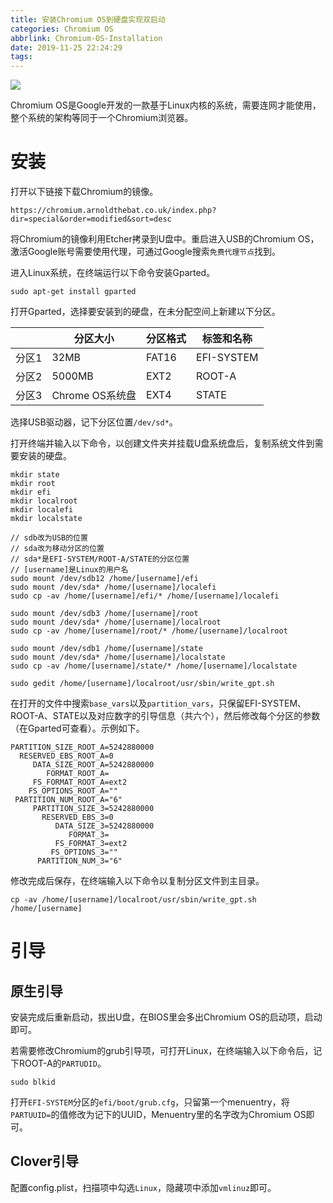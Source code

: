 ```yaml
---
title: 安装Chromium OS到硬盘实现双启动
categories: Chromium OS
abbrlink: Chromium-OS-Installation
date: 2019-11-25 22:24:29
tags:
---
```


![](https://tva1.sinaimg.cn/large/006y8mN6ly1g9apspq7y8j30u00mijs7.jpg)

Chromium OS是Google开发的一款基于Linux内核的系统，需要连网才能使用，整个系统的架构等同于一个Chromium浏览器。

<!-- more -->

# 安装

打开以下链接下载Chromium的镜像。

```
https://chromium.arnoldthebat.co.uk/index.php?dir=special&order=modified&sort=desc
```

将Chromium的镜像利用Etcher拷录到U盘中。重启进入USB的Chromium OS，激活Google账号需要使用代理，可通过Google搜索`免费代理节点`找到。

进入Linux系统，在终端运行以下命令安装Gparted。

```
sudo apt-get install gparted
```

打开Gparted，选择要安装到的硬盘，在未分配空间上新建以下分区。

|       |     分区大小    | 分区格式 | 标签和名称 |
|-------|-----------------|----------|------------|
| 分区1 | 32MB            | FAT16    | EFI-SYSTEM |
| 分区2 | 5000MB          | EXT2     | ROOT-A     |
| 分区3 | Chrome OS系统盘 | EXT4     | STATE      |

选择USB驱动器，记下分区位置`/dev/sd*`。

打开终端并输入以下命令，以创建文件夹并挂载U盘系统盘后，复制系统文件到需要安装的硬盘。

```
mkdir state
mkdir root
mkdir efi
mkdir localroot
mkdir localefi
mkdir localstate

// sdb改为USB的位置
// sda改为移动分区的位置
// sda*是EFI-SYSTEM/ROOT-A/STATE的分区位置
// [username]是Linux的用户名
sudo mount /dev/sdb12 /home/[username]/efi
sudo mount /dev/sda* /home/[username]/localefi
sudo cp -av /home/[username]/efi/* /home/[username]/localefi

sudo mount /dev/sdb3 /home/[username]/root
sudo mount /dev/sda* /home/[username]/localroot
sudo cp -av /home/[username]/root/* /home/[username]/localroot

sudo mount /dev/sdb1 /home/[username]/state
sudo mount /dev/sda* /home/[username]/localstate
sudo cp -av /home/[username]/state/* /home/[username]/localstate

sudo gedit /home/[username]/localroot/usr/sbin/write_gpt.sh
```

在打开的文件中搜索`base_vars`以及`partition_vars`，只保留EFI-SYSTEM、ROOT-A、STATE以及对应数字的引导信息（共六个），然后修改每个分区的参数（在Gparted可查看）。示例如下。

```
PARTITION_SIZE_ROOT_A=5242880000
  RESERVED_EBS_ROOT_A=0
     DATA_SIZE_ROOT_A=5242880000
        FORMAT_ROOT_A=
     FS_FORMAT_ROOT_A=ext2
    FS_OPTIONS_ROOT_A=""
 PARTITION_NUM_ROOT_A="6"
     PARTITION_SIZE_3=5242880000
       RESERVED_EBS_3=0
          DATA_SIZE_3=5242880000
             FORMAT_3=
          FS_FORMAT_3=ext2
         FS_OPTIONS_3=""
      PARTITION_NUM_3="6"
```

修改完成后保存，在终端输入以下命令以复制分区文件到主目录。

```
cp -av /home/[username]/localroot/usr/sbin/write_gpt.sh /home/[username]
```

# 引导

## 原生引导

安装完成后重新启动，拔出U盘，在BIOS里会多出Chromium OS的启动项，启动即可。

若需要修改Chromium的grub引导项，可打开Linux，在终端输入以下命令后，记下ROOT-A的`PARTUDID`。

```
sudo blkid
```

打开`EFI-SYSTEM`分区的`efi/boot/grub.cfg`，只留第一个menuentry，将`PARTUUID=`的值修改为记下的UUID，Menuentry里的名字改为Chromium OS即可。

## Clover引导

配置config.plist，扫描项中勾选`Linux`，隐藏项中添加`vmlinuz`即可。
